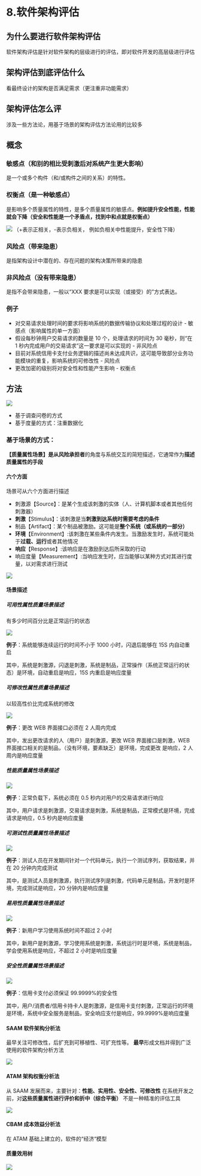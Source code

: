 # 8.软件架构评估

## 为什么要进行软件架构评估

软件架构评估是针对软件架构的层级进行的评估，即对软件开发的高层级进行评估

## 架构评估到底评估什么

看最终设计的架构是否满足需求（更注重非功能需求）

## 架构评估怎么评

涉及一些方法论，用基于场景的架构评估方法论用的比较多

## 概念

### 敏感点（和别的相比受刺激后对系统产生更大影响）

是一个或多个构件（和/或构件之间的关系）的特性。

### 权衡点（是一种敏感点）

是影响多个质量属性的特性，是多个质量属性的敏感点。**例如提升安全性能，性能就会下降（安全和性能是一个矛盾点，找到中和点就是权衡点）**

<img src='/picture/软考/权衡点平衡关系.png'/>
（+表示正相关，-表示负相关， 例如负相关中性能提升，安全性下降）

### 风险点（带来隐患）

是指架构设计中潜在的、存在问题的架构决策所带来的隐患

### 非风险点（没有带来隐患）

是指不会带来隐患，一般以“XXX 要求是可以实现（或接受）的”方式表达。

### 例子

- 对交易请求处理时间的要求将影响系统的数据传输协议和处理过程的设计 - 敏感点（影响属性的单一方面）
- 假设每秒钟用户交易请求的数量是 10 个，处理请求的时间为 30 毫秒，则“在 1 秒内完成用户的交易请求”这一要求是可以实现的 - 非风险点
- 目前对系统信用卡支付业务逻辑的描述尚未达成共识，这可能导致部分业务功能模块的重复，影响系统的可修改性 - 风险点
- 更改加密的级别将对安全性和性能产生影响 - 权衡点

## 方法

<img src='/picture/软考/软件架构评估方法.png'/>

- 基于调查问卷的方式
- 基于度量的方式：注重数据化

### **基于场景的方式**：

**【质量属性场景】**是从**风险承担者**的角度与系统交互的简短描述，它通常作为**描述质量属性的手段**

#### 六个方面

场景可从六个方面进行描述

- 刺激源【Source】：是某个生成该刺激的实体（人、计算机脚本或者其他任何刺激器）
- **刺激**【Stimulus】：该刺激是当**刺激到达系统时需要考虑的条件**
- 制品【Artifact】：某个制品被激励。这可能是**整个系统（或系统的一部分）**
- **环境**【Environment】:该刺激在某些条件内发生。当激励发生时，系统可能处于**过载、运行**或者其他情况
- **响应**【Response】:该响应是在激励到达后所采取的行动
- 响应度量【Measurement】:当响应发生时，应当能够以某种方式对其进行度量，以对需求进行测试

<img src='/picture/软考/软件架构评估方法-基于场景-示例.png'/>

#### 场景描述

##### 可用性属性质量场景描述

有多少时间百分比是正常运行的状态

<img src='/picture/软考/可用性质量属性场景描述.png'/>

**例子**：系统能够连续运行的时间不小于 1000 小时，闪退后能够在 15S 内自动重启

其中，系统是刺激源，闪退是刺激，系统是制品，正常操作（系统正常运行的状态）是环境，自动重启是响应，15S 内重启是响应度量

##### 可修改性属性质量场景描述

以较高性价比完成系统的修改

<img src='/picture/软考/可修改性质量属性场景描述.png'/>

**例子**：更改 WEB 界面接口必须在 2 人周内完成

其中，发出更改请求的人（用户）是刺激源，更改 WEB 界面接口是刺激，WEB 界面接口相关的是制品，（没有环境，要素缺乏）是环境，完成更改 是响应，2 人周内是响应度量

##### 性能质量属性场景描述

<img src='/picture/软考/性能质量属性场景描述.png'/>

**例子**：正常负载下，系统必须在 0.5 秒内对用户的交易请求进行响应

其中，用户请求是刺激源，交易请求是刺激，系统是制品，正常模式是环境，完成请求是响应，0.5 秒内是响应度量

##### 可测试性质量属性场景描述

<img src='/picture/软考/可测试性质量属性场景描述.png'/>

**例子**：测试人员在开发期间针对一个代码单元，执行一个测试序列，获取结果，并在 20 分钟内完成测试

其中，是测试人员是刺激源，执行测试序列是刺激，代码单元是制品，开发时是环境，完成测试是响应，20 分钟内是响应度量

##### 易用性质量属性场景描述

<img src='/picture/软考/易用性质量属性场景描述.png'/>

**例子**：新用户学习使用系统时间不超过 2 小时

其中，新用户是刺激源，学习使用系统是刺激，系统运行时是环境，系统是制品，学会使用系统是响应，不超过 2 小时是响应度量

##### 安全性质量属性场景描述

<img src='/picture/软考/安全性质量属性场景描述.png'/>

**例子**：信用卡支付必须保证 99.9999%的安全性

其中，用户/消费者/信用卡持卡人是刺激源，是信用卡支付刺激，正常运行的环境是环境，系统中安全服务是制品，安全响应支付是响应，99.9999%是响应度量

#### **SAAM 软件架构分析法**

最早关注可修改性，后扩充到可移植性、可扩充性等。
**最早**形成文档并得到广泛使用的软件架构分析方法

<img src='/picture/软考/SAAM.png'/>

#### **ATAM 架构权衡分析法**

从 SAAM 发展而来，主要针对：**性能、实用性、安全性、可修改性**
在系统开发之前，对**这些质量属性进行评价和折中（综合平衡）**
不是一种精准的评估工具

<img src='/picture/软考/ATAM.png'/>

#### CBAM 成本效益分析法

在 ATAM 基础上建立的，软件的“经济“模型

#### 质量效用树

<img src='/picture/软考/质量效用树.png'/>
